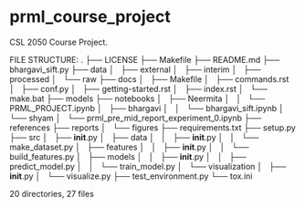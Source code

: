 # prml_course_project
CSL 2050 Course Project.

FILE STRUCTURE:
.
├── LICENSE
├── Makefile
├── README.md
├── bhargavi_sift.py
├── data
│   ├── external
│   ├── interim
│   ├── processed
│   └── raw
├── docs
│   ├── Makefile
│   ├── commands.rst
│   ├── conf.py
│   ├── getting-started.rst
│   ├── index.rst
│   └── make.bat
├── models
├── notebooks
│   ├── Neermita
│   │   └── PRML_PROJECT.ipynb
│   ├── bhargavi
│   │   └── bhargavi_sift.ipynb
│   └── shyam
│       └── prml_pre_mid_report_experiment_0.ipynb
├── references
├── reports
│   └── figures
├── requirements.txt
├── setup.py
├── src
│   ├── __init__.py
│   ├── data
│   │   ├── __init__.py
│   │   └── make_dataset.py
│   ├── features
│   │   ├── __init__.py
│   │   └── build_features.py
│   ├── models
│   │   ├── __init__.py
│   │   ├── predict_model.py
│   │   └── train_model.py
│   └── visualization
│       ├── __init__.py
│       └── visualize.py
├── test_environment.py
└── tox.ini

20 directories, 27 files
